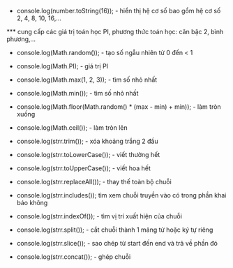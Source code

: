 - console.log(number.toString(16)); - hiển thị hệ cơ số bao gồm hệ cơ số 2, 4, 8, 10, 16,...

\*\*\* cung cấp các giá trị toán học PI, phương thức toán học: căn bậc 2, bình phương,...

- console.log(Math.random()); - tạo số ngẫu nhiên từ 0 đến < 1
- console.log(Math.PI); - giá trị PI
- console.log(Math.max(1, 2, 3)); - tìm số nhỏ nhất
- console.log(Math.min()); - tìm số nhỏ nhất
- console.log(Math.floor(Math.random() \* (max - min) + min)); - làm tròn xuống
- console.log(Math.ceil()); - làm tròn lên

- console.log(strr.trim()); - xóa khoảng trắng 2 đầu
- console.log(strr.toLowerCase()); - viết thường hết
- console.log(strr.toUpperCase()); - viết hoa hết
- console.log(strr.replaceAll()); - thay thế toàn bộ chuỗi
- console.log(strr.includes()); tìm xem chuỗi truyền vào có trong phần khai báo không
- console.log(strr.indexOf()); - tìm vị trí xuất hiện của chuỗi
- console.log(strr.split()); - cắt chuỗi thành 1 mảng từ hoặc ký tự riêng
- console.log(strr.slice()); - sao chép từ start đến end và trả về phần đó
- console.log(strr.concat()); - ghép chuỗi
